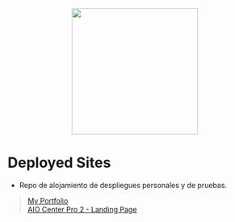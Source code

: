 <div align="center">
    <img src="https://static-00.iconduck.com/assets.00/deploy-icon-1024x305-6bq2kqga.png" width="250">
</div>

# Deployed Sites
 - Repo de alojamiento de despliegues personales y de pruebas.

><a target="_blank" href="https://doctorbios1990.github.io/portfolio/">My Portfolio</a></br>
><a target="_blank" href="https://doctorbios1990.github.io/aio-center/">AIO Center Pro 2 - Landing Page</a> 
